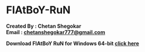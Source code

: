# FlAtBoY-RuN

**Created By : Chetan Shegokar**</br>
**Email : chetanshegokar777@gmail.com**

**Download FlAtBoY RuN for Windows 64-bit [click here](https://uc9db91da381aacf375991a96be0.dl.dropboxusercontent.com/cd/0/get/BTdBR_9yvFdiLEkN9vR7DHsG24FauwoxyInGAiI9pFTepMnCS9Wg88z1Aso3jRhebttytkpIGALCJAotyQg5q4an_Nqp1zCKvaZibpxDdR0y37CEWXVi8eGUdQhtiaxQamXz35idpP5ybmxrr0XBZnpf/file?_download_id=02777181351595576041290204713414833131907764252292548736539765&_notify_domain=www.dropbox.com&dl=1)**
